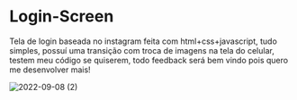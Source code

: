 # Login-Screen
Tela de login baseada no instagram feita com html+css+javascript, tudo simples, possuí uma transição com troca de imagens na tela do celular, testem meu código se quiserem, todo feedback será bem vindo pois quero me desenvolver mais!

![2022-09-08 (2)](https://user-images.githubusercontent.com/101847061/189255147-bccccaab-e1b7-40df-bf89-91363b76bb35.png)
